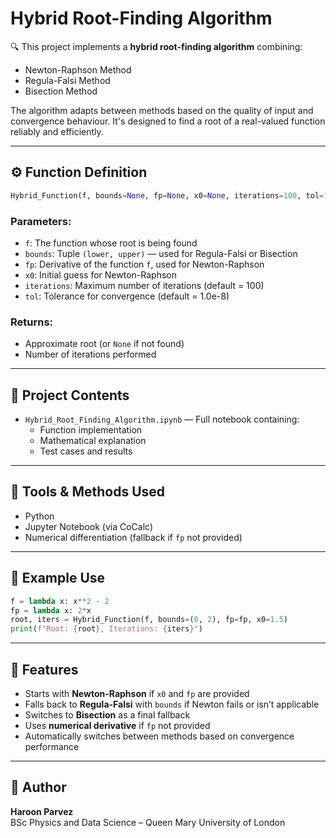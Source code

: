 # Hybrid Root-Finding Algorithm

🔍 This project implements a **hybrid root-finding algorithm** combining:
- Newton-Raphson Method  
- Regula-Falsi Method  
- Bisection Method  

The algorithm adapts between methods based on the quality of input and convergence behaviour. It's designed to find a root of a real-valued function reliably and efficiently.

---

## ⚙️ Function Definition

```python
Hybrid_Function(f, bounds=None, fp=None, x0=None, iterations=100, tol=1.0e-8)
```

### Parameters:
- `f`: The function whose root is being found  
- `bounds`: Tuple `(lower, upper)` — used for Regula-Falsi or Bisection  
- `fp`: Derivative of the function `f`, used for Newton-Raphson  
- `x0`: Initial guess for Newton-Raphson  
- `iterations`: Maximum number of iterations (default = 100)  
- `tol`: Tolerance for convergence (default = 1.0e-8)  

### Returns:
- Approximate root (or `None` if not found)  
- Number of iterations performed  

---

## 📁 Project Contents

- `Hybrid_Root_Finding_Algorithm.ipynb` — Full notebook containing:
  - Function implementation  
  - Mathematical explanation  
  - Test cases and results  

---

## 🧰 Tools & Methods Used

- Python  
- Jupyter Notebook (via CoCalc)  
- Numerical differentiation (fallback if `fp` not provided)  

---

## 🧪 Example Use

```python
f = lambda x: x**2 - 2
fp = lambda x: 2*x
root, iters = Hybrid_Function(f, bounds=(0, 2), fp=fp, x0=1.5)
print(f"Root: {root}, Iterations: {iters}")
```

---

## 🎯 Features

- Starts with **Newton-Raphson** if `x0` and `fp` are provided  
- Falls back to **Regula-Falsi** with `bounds` if Newton fails or isn’t applicable  
- Switches to **Bisection** as a final fallback  
- Uses **numerical derivative** if `fp` not provided  
- Automatically switches between methods based on convergence performance  

---

## 📌 Author

**Haroon Parvez**  
BSc Physics and Data Science – Queen Mary University of London
